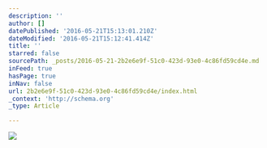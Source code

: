 ```yaml
---
description: ''
author: []
datePublished: '2016-05-21T15:13:01.210Z'
dateModified: '2016-05-21T15:12:41.414Z'
title: ''
starred: false
sourcePath: _posts/2016-05-21-2b2e6e9f-51c0-423d-93e0-4c86fd59cd4e.md
inFeed: true
hasPage: true
inNav: false
url: 2b2e6e9f-51c0-423d-93e0-4c86fd59cd4e/index.html
_context: 'http://schema.org'
_type: Article

---
```

![](https://the-grid-user-content.s3-us-west-2.amazonaws.com/1e3ad4b5-ca65-4aa8-991c-cf03dba612fc.jpg)